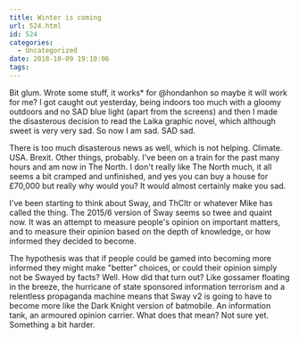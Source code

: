 ```yaml
---
title: Winter is coming
url: 524.html
id: 524
categories:
  - Uncategorized
date: 2018-10-09 19:10:06
tags:
---
```


Bit glum. Wrote some stuff, it works* for @hondanhon so maybe it will work for me? I got caught out yesterday, being indoors too much with a gloomy outdoors and no SAD blue light (apart from the screens) and then I made the disasterous decision to read the Laika graphic novel, which although sweet is very very sad. So now I am sad. SAD sad. 

There is too much disasterous news as well, which is not helping. Climate. USA. Brexit. Other things, probably. I've been on a train for the past many hours and am now in The North. I don't really like The North much, it all seems a bit cramped and unfinished, and yes you can buy a house for £70,000 but really why would you? It would almost certainly make you sad. 

I've been starting to think about Sway, and ThCltr or whatever Mike has called the thing. The 2015/6 version of Sway seems so twee and quaint now. It was an attempt to measure people's opinion on important matters, and to measure their opinion based on the depth of knowledge, or how informed they decided to become. 

The hypothesis was that if people could be gamed into becoming more informed they might make "better" choices, or could their opinion simply not be Swayed by facts? Well. How did that turn out? Like gossamer floating in the breeze, the hurricane of state sponsored information terrorism and a relentless propaganda machine means that Sway v2 is going to have to become more like the Dark Knight version of batmobile. An information tank, an armoured opinion carrier. What does that mean? Not sure yet. Something a bit harder.